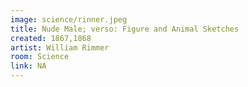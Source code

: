 ```yaml
---
image: science/rinner.jpeg
title: Nude Male; verso: Figure and Animal Sketches
created: 1867,1868
artist: William Rimmer
room: Science
link: NA
---
```




